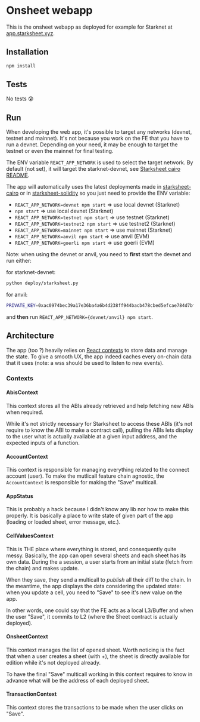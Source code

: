 # Onsheet webapp

This is the onsheet webapp as deployed for example for Starknet at
[app.starksheet.xyz](app.starksheet.xyz).

## Installation

```bash
npm install
```

## Tests

No tests 😰

## Run

When developing the web app, it's possible to target any networks (devnet,
testnet and mainnet). It's not because you work on the FE that you have to run a
devnet. Depending on your need, it may be enough to target the testnet or even
the mainnet for final testing.

The ENV variable `REACT_APP_NETWORK` is used to select the target network. By
default (not set), it will target the starknet-devnet, see
[Starksheet cairo README](../starksheet-cairo/README.md#deployment).

The app will automatically uses the latest deployments made in
[starksheet-cairo](../starksheet-cairo/deployments/) or in
[starksheet-solidity](../starksheet-solidity/broadcast/Evmsheet.s.sol/) so you
just need to provide the ENV variable:

- `REACT_APP_NETWORK=devnet npm start` => use local devnet (Starknet)
- `npm start` => use local devnet (Starknet)
- `REACT_APP_NETWORK=testnet npm start` => use testnet (Starknet)
- `REACT_APP_NETWORK=testnet2 npm start` => use testnet2 (Starknet)
- `REACT_APP_NETWORK=mainnet npm start` => use mainnet (Starknet)
- `REACT_APP_NETWORK=anvil npm start` => use anvil (EVM)
- `REACT_APP_NETWORK=goerli npm start` => use goerli (EVM)

Note: when using the devnet or anvil, you need to **first** start the devnet and
run either:

for starknet-devnet:

```bash
python deploy/starksheet.py
```

for anvil:

```bash
PRIVATE_KEY=0xac0974bec39a17e36ba4a6b4d238ff944bacb478cbed5efcae784d7bf4f2ff80 forge script script/Evmsheet.s.sol --broadcast --rpc-url http://127.0.0.1:8545
```

and **then** run `REACT_APP_NETWORK={devnet/anvil} npm start`.

## Architecture

The app (too ?) heavily relies on
[React contexts](https://react.dev/reference/react/useContext) to store data and
manage the state. To give a smooth UX, the app indeed caches every on-chain data
that it uses (note: a wss should be used to listen to new events).

### Contexts

#### AbisContext

This context stores all the ABIs already retrieved and help fetching new ABIs
when required.

While it's not strictly necessary for Starksheet to access these ABIs (it's not
require to know the ABI to make a contract call), pulling the ABIs lets display
to the user what is actually available at a given input address, and the
expected inputs of a function.

#### AccountContext

This context is responsible for managing everything related to the connect
account (user). To make the mutlicall feature chain agnostic, the
`AccountContext` is responsible for making the "Save" multicall.

#### AppStatus

This is probably a hack because I didn't know any lib nor how to make this
properly. It is basically a place to write state of given part of the app
(loading or loaded sheet, error message, etc.).

#### CellValuesContext

This is THE place where everything is stored, and consequently quite messy.
Basically, the app can open several sheets and each sheet has its own data.
During the a session, a user starts from an initial state (fetch from the chain)
and makes update.

When they save, they send a multicall to _publish_ all their diff to the chain.
In the meantime, the app displays the data considering the updated state: when
you update a cell, you need to "Save" to see it's new value on the app.

In other words, one could say that the FE acts as a local L3/Buffer and when the
user "Save", it commits to L2 (where the Sheet contract is actually deployed).

#### OnsheetContext

This context manages the list of opened sheet. Worth noticing is the fact that
when a user creates a sheet (with +), the sheet is directly available for
edition while it's not deployed already.

To have the final "Save" multicall working in this context requires to know in
advance what will be the address of each deployed sheet.

#### TransactionContext

This context stores the transactions to be made when the user clicks on "Save".
